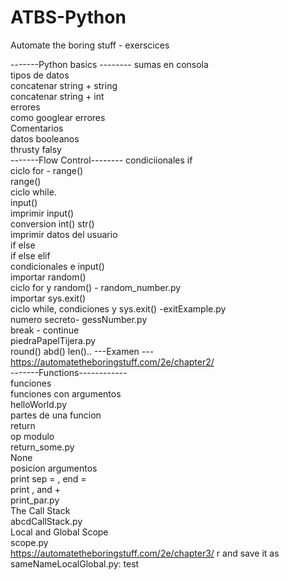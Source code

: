 # ATBS-Python
Automate the boring stuff - exerscices

-------Python basics --------
sumas en consola  
tipos de datos  
concatenar string + string  
concatenar string +  int  
errores  
como googlear errores  
Comentarios  
datos booleanos  
thrusty falsy  
-------Flow Control--------
condiciionales if  
ciclo for - range()  
range()  
ciclo while.  
input()  
imprimir input()   
conversion int() str()  
imprimir datos del usuario  
if else  
if else elif  
condicionales e input()  
importar random()  
ciclo for y random() - random_number.py   
importar sys.exit()  
ciclo while, condiciones y sys.exit() -exitExample.py  
numero secreto- gessNumber.py  
break - continue  
piedraPapelTijera.py  
round() abd() len()..
---Examen --- https://automatetheboringstuff.com/2e/chapter2/  
-------Functions------------  
funciones  
funciones con argumentos  
helloWorld.py  
partes de una funcion  
return  
op modulo  
return_some.py  
None  
posicion argumentos  
print sep = ,  end =  
print , and +  
print_par.py  
The Call Stack  
abcdCallStack.py  
Local and Global Scope  
scope.py  
https://automatetheboringstuff.com/2e/chapter3/
r and save it as sameNameLocalGlobal.py:
test











